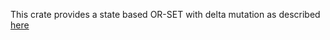 This crate provides a state based OR-SET with delta mutation as described
[here](http://gsd.di.uminho.pt/members/cbm/ps/delta-crdt-draft16may2014.pdf)

